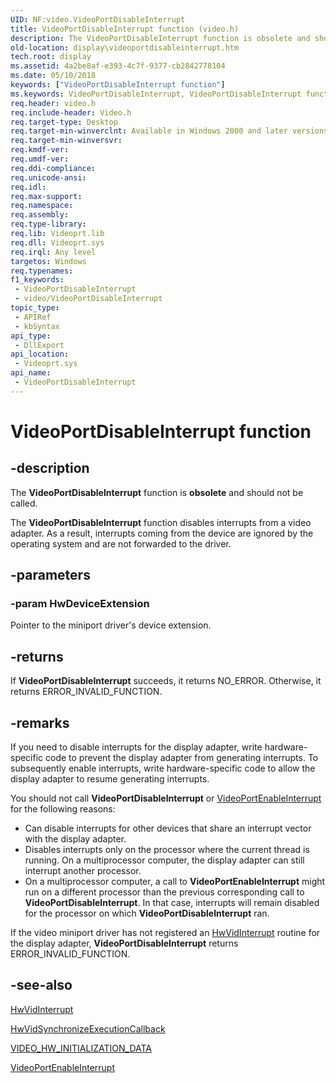 ```yaml
---
UID: NF:video.VideoPortDisableInterrupt
title: VideoPortDisableInterrupt function (video.h)
description: The VideoPortDisableInterrupt function is obsolete and should not be called.The VideoPortDisableInterrupt function disables interrupts from a video adapter.
old-location: display\videoportdisableinterrupt.htm
tech.root: display
ms.assetid: 4a2be8af-e393-4c7f-9377-cb2842778104
ms.date: 05/10/2018
keywords: ["VideoPortDisableInterrupt function"]
ms.keywords: VideoPortDisableInterrupt, VideoPortDisableInterrupt function [Display Devices], VideoPort_Functions_b01a5ae8-7e44-4ac8-9e11-ee266f34a4da.xml, display.videoportdisableinterrupt, video/VideoPortDisableInterrupt
req.header: video.h
req.include-header: Video.h
req.target-type: Desktop
req.target-min-winverclnt: Available in Windows 2000 and later versions of the Windows operating systems.
req.target-min-winversvr: 
req.kmdf-ver: 
req.umdf-ver: 
req.ddi-compliance: 
req.unicode-ansi: 
req.idl: 
req.max-support: 
req.namespace: 
req.assembly: 
req.type-library: 
req.lib: Videoprt.lib
req.dll: Videoprt.sys
req.irql: Any level
targetos: Windows
req.typenames: 
f1_keywords:
 - VideoPortDisableInterrupt
 - video/VideoPortDisableInterrupt
topic_type:
 - APIRef
 - kbSyntax
api_type:
 - DllExport
api_location:
 - Videoprt.sys
api_name:
 - VideoPortDisableInterrupt
---
```


# VideoPortDisableInterrupt function


## -description

The <b>VideoPortDisableInterrupt</b> function is <b>obsolete</b> and should not be called.

The <b>VideoPortDisableInterrupt</b> function disables interrupts from a video adapter. As a result, interrupts coming from the device are ignored by the operating system and are not forwarded to the driver.

## -parameters

### -param HwDeviceExtension

Pointer to the miniport driver's device extension.

## -returns

If <b>VideoPortDisableInterrupt</b> succeeds, it returns NO_ERROR. Otherwise, it returns ERROR_INVALID_FUNCTION.

## -remarks

If you need to disable interrupts for the display adapter, write hardware-specific code to prevent the display adapter from generating interrupts. To subsequently enable interrupts, write hardware-specific code to allow the display adapter to resume generating interrupts.

You should not call <b>VideoPortDisableInterrupt</b> or <a href="https://docs.microsoft.com/windows-hardware/drivers/ddi/video/nf-video-videoportenableinterrupt">VideoPortEnableInterrupt</a> for the following reasons:

<ul>
<li>
Can disable interrupts for other devices that share an interrupt vector with the display adapter.

</li>
<li>
Disables interrupts only on the processor where the current thread is running. On a multiprocessor computer, the display adapter can still interrupt another processor.

</li>
<li>
On a multiprocessor computer, a call to <b>VideoPortEnableInterrupt</b> might run on a different processor than the previous corresponding call to <b>VideoPortDisableInterrupt</b>. In that case, interrupts will remain disabled for the processor on which <b>VideoPortDisableInterrupt</b> ran.

</li>
</ul>
If the video miniport driver has not registered an <a href="https://docs.microsoft.com/windows-hardware/drivers/ddi/video/nc-video-pvideo_hw_interrupt">HwVidInterrupt</a> routine for the display adapter, <b>VideoPortDisableInterrupt</b> returns ERROR_INVALID_FUNCTION.

## -see-also

<a href="https://docs.microsoft.com/windows-hardware/drivers/ddi/video/nc-video-pvideo_hw_interrupt">HwVidInterrupt</a>



<a href="https://docs.microsoft.com/windows-hardware/drivers/ddi/video/nc-video-pminiport_synchronize_routine">HwVidSynchronizeExecutionCallback</a>



<a href="https://docs.microsoft.com/windows-hardware/drivers/ddi/video/ns-video-_video_hw_initialization_data">VIDEO_HW_INITIALIZATION_DATA</a>



<a href="https://docs.microsoft.com/windows-hardware/drivers/ddi/video/nf-video-videoportenableinterrupt">VideoPortEnableInterrupt</a>

